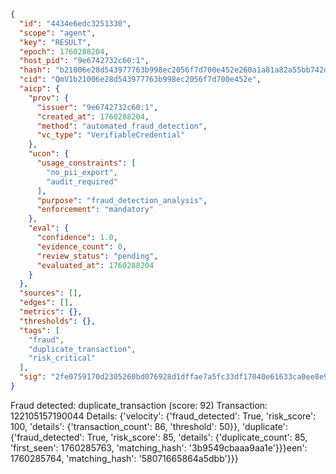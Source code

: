```json
{
  "id": "4434e6edc3251330",
  "scope": "agent",
  "key": "RESULT",
  "epoch": 1760288204,
  "host_pid": "9e6742732c60:1",
  "hash": "b21006e28d543977763b998ec2056f7d700e452e260a1a81a82a55bb742d4aff",
  "cid": "QmV1b21006e28d543977763b998ec2056f7d700e452e",
  "aicp": {
    "prov": {
      "issuer": "9e6742732c60:1",
      "created_at": 1760288204,
      "method": "automated_fraud_detection",
      "vc_type": "VerifiableCredential"
    },
    "ucon": {
      "usage_constraints": [
        "no_pii_export",
        "audit_required"
      ],
      "purpose": "fraud_detection_analysis",
      "enforcement": "mandatory"
    },
    "eval": {
      "confidence": 1.0,
      "evidence_count": 0,
      "review_status": "pending",
      "evaluated_at": 1760288204
    }
  },
  "sources": [],
  "edges": [],
  "metrics": {},
  "thresholds": {},
  "tags": [
    "fraud",
    "duplicate_transaction",
    "risk_critical"
  ],
  "sig": "2fe0759170d2305260bd076928d1dffae7a5fc33df17040e61633ca0ee8e9ebf"
}
```

Fraud detected: duplicate_transaction (score: 92)
Transaction: 122105157190044
Details: {'velocity': {'fraud_detected': True, 'risk_score': 100, 'details': {'transaction_count': 86, 'threshold': 50}}, 'duplicate': {'fraud_detected': True, 'risk_score': 85, 'details': {'duplicate_count': 85, 'first_seen': 1760285763, 'matching_hash': '3b9549cbaaa9aa1e'}}}een': 1760285764, 'matching_hash': '58071665864a5dbb'}}}